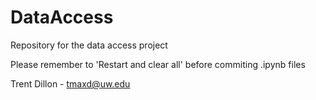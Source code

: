 # DataAccess
Repository for the data access project

Please remember to 'Restart and clear all' before commiting .ipynb files

Trent Dillon - tmaxd@uw.edu

